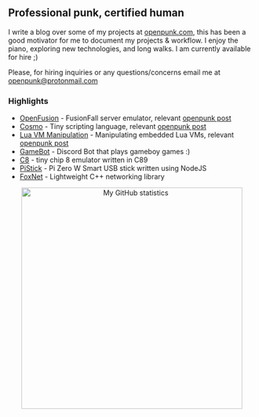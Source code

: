 ## Professional punk, certified human

I write a blog over some of my projects at [openpunk.com](https://openpunk.com),
this has been a good motivator for me to document my projects & workflow. I enjoy the piano,
exploring new technologies, and long walks. I am currently available for hire ;)

Please, for hiring inquiries or any questions/concerns email me at [openpunk@protonmail.com](mailto:openpunk@protonmail.com)

### Highlights

- [OpenFusion](https://github.com/OpenFusionProject/OpenFusion) - FusionFall server emulator, relevant [openpunk post](https://openpunk.com/pages/fusionfall-openfusion/)
- [Cosmo](https://github.com/CPunch/Cosmo) - Tiny scripting language, relevant [openpunk post](https://openpunk.com/pages/cosmo-workflow/)
- [Lua VM Manipulation](https://github.com/CPunch/LUA_VM_EXAMPLE) - Manipulating embedded Lua VMs, relevant [openpunk post](https://openpunk.com/pages/manipulating-lua-vms-1/)
- [GameBot](https://github.com/CPunch/Gamebot) - Discord Bot that plays gameboy games :)
- [C8](https://github.com/CPunch/c8) - tiny chip 8 emulator written in C89
- [PiStick](https://github.com/CPunch/PiStick) - Pi Zero W Smart USB stick written using NodeJS
- [FoxNet](https://github.com/CPunch/FoxNet) - Lightweight C++ networking library

<p align="center">
<img src="https://github-readme-stats.vercel.app/api?username=CPunch&theme=gruvbox&show_icons=true&include_all_commits=true&hide=pr" alt="My GitHub statistics" width="450"/>
</p>
